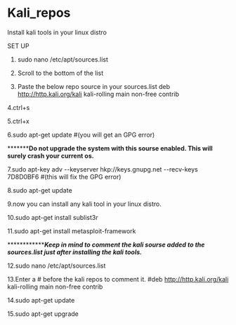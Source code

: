 # Kali_repos
Install kali tools in your linux distro

SET UP

1. sudo nano /etc/apt/sources.list

2. Scroll to the bottom of the list

3. Paste the below repo source in your sources.list
    deb http://http.kali.org/kali kali-rolling main non-free contrib

4.ctrl+s

5.ctrl+x

6.sudo apt-get update #(you will get an GPG error)


***************************Do not upgrade the system with this sourse enabled. This will surely crash your current os.********************


7.sudo apt-key adv --keyserver hkp://keys.gnupg.net --recv-keys 7D8D0BF6 #(this will fix the GPG error)

8.sudo apt-get update

9.now you can install any kali tool in your linux distro.

10.sudo apt-get install sublist3r

11.sudo apt-get install metasploit-framework


***************************Keep in mind to comment the kali sourse added to the sources.list just after installing the kali tools.***************


12.sudo nano /etc/apt/sources.list

13.Enter a # before the kali repos to comment it.
    #deb http://http.kali.org/kali kali-rolling main non-free contrib

14.sudo apt-get update

15.sudo apt-get upgrade
